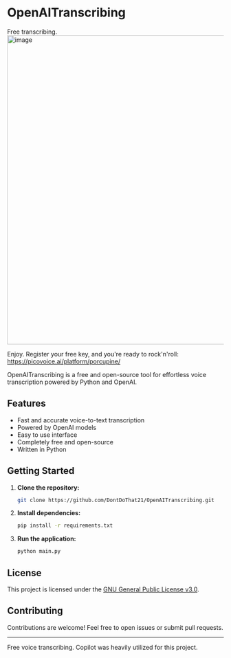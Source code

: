 # OpenAITranscribing
Free transcribing.
<img width="1843" height="720" alt="image" src="https://github.com/user-attachments/assets/637ba197-f983-427f-b104-0dd08423175a" />

Enjoy.
Register your free key, and you're ready to rock'n'roll: https://picovoice.ai/platform/porcupine/

OpenAITranscribing is a free and open-source tool for effortless voice transcription powered by Python and OpenAI.

## Features

- Fast and accurate voice-to-text transcription
- Powered by OpenAI models
- Easy to use interface
- Completely free and open-source
- Written in Python

## Getting Started

1. **Clone the repository:**
   ```bash
   git clone https://github.com/DontDoThat21/OpenAITranscribing.git
   ```

2. **Install dependencies:**
   ```bash
   pip install -r requirements.txt
   ```

3. **Run the application:**
   ```bash
   python main.py
   ```

## License

This project is licensed under the [GNU General Public License v3.0](LICENSE).

## Contributing

Contributions are welcome! Feel free to open issues or submit pull requests.

---

Free voice transcribing.
Copilot was heavily utilized for this project.
